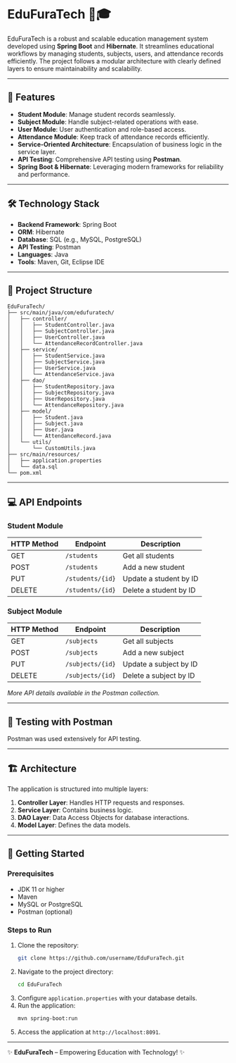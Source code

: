 
# EduFuraTech 📘🎓

EduFuraTech is a robust and scalable education management system developed using **Spring Boot** and **Hibernate**. It streamlines educational workflows by managing students, subjects, users, and attendance records efficiently. The project follows a modular architecture with clearly defined layers to ensure maintainability and scalability.

---

## 🚀 Features

- **Student Module**: Manage student records seamlessly.
- **Subject Module**: Handle subject-related operations with ease.
- **User Module**: User authentication and role-based access.
- **Attendance Module**: Keep track of attendance records efficiently.
- **Service-Oriented Architecture**: Encapsulation of business logic in the service layer.
- **API Testing**: Comprehensive API testing using **Postman**.
- **Spring Boot & Hibernate**: Leveraging modern frameworks for reliability and performance.

---

## 🛠️ Technology Stack

- **Backend Framework**: Spring Boot
- **ORM**: Hibernate
- **Database**: SQL (e.g., MySQL, PostgreSQL)
- **API Testing**: Postman
- **Languages**: Java
- **Tools**: Maven, Git, Eclipse IDE

---

## 📂 Project Structure

```
EduFuraTech/
├── src/main/java/com/edufuratech/
│   ├── controller/
│   │   ├── StudentController.java
│   │   ├── SubjectController.java
│   │   ├── UserController.java
│   │   └── AttendanceRecordController.java
│   ├── service/
│   │   ├── StudentService.java
│   │   ├── SubjectService.java
│   │   ├── UserService.java
│   │   └── AttendanceService.java
│   ├── dao/
│   │   ├── StudentRepository.java
│   │   ├── SubjectRepository.java
│   │   ├── UserRepository.java
│   │   └── AttendanceRepository.java
│   ├── model/
│   │   ├── Student.java
│   │   ├── Subject.java
│   │   ├── User.java
│   │   └── AttendanceRecord.java
│   └── utils/
│       └── CustomUtils.java
├── src/main/resources/
│   ├── application.properties
│   └── data.sql
└── pom.xml
```

---

## 💻 API Endpoints

### Student Module
| HTTP Method | Endpoint            | Description               |
|-------------|---------------------|---------------------------|
| GET         | `/students`         | Get all students          |
| POST        | `/students`         | Add a new student         |
| PUT         | `/students/{id}`    | Update a student by ID    |
| DELETE      | `/students/{id}`    | Delete a student by ID    |

### Subject Module
| HTTP Method | Endpoint            | Description               |
|-------------|---------------------|---------------------------|
| GET         | `/subjects`         | Get all subjects          |
| POST        | `/subjects`         | Add a new subject         |
| PUT         | `/subjects/{id}`    | Update a subject by ID    |
| DELETE      | `/subjects/{id}`    | Delete a subject by ID    |

*More API details available in the Postman collection.*

---

## 🧪 Testing with Postman

Postman was used extensively for API testing.

---

## 🏗️ Architecture

The application is structured into multiple layers:

1. **Controller Layer**: Handles HTTP requests and responses.
2. **Service Layer**: Contains business logic.
3. **DAO Layer**: Data Access Objects for database interactions.
4. **Model Layer**: Defines the data models.

---

## 📖 Getting Started

### Prerequisites
- JDK 11 or higher
- Maven
- MySQL or PostgreSQL
- Postman (optional)

### Steps to Run
1. Clone the repository:
   ```bash
   git clone https://github.com/username/EduFuraTech.git
   ```
2. Navigate to the project directory:
   ```bash
   cd EduFuraTech																									
   ```
3. Configure `application.properties` with your database details.
4. Run the application:
   ```bash
   mvn spring-boot:run
   ```
5. Access the application at `http://localhost:8091`.

---

✨ **EduFuraTech** – Empowering Education with Technology! ✨
